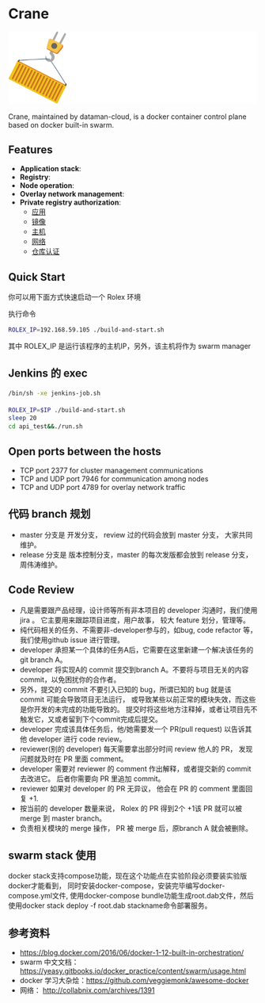 # Crane

![Crane](doc/img/crane-logo.png)

Crane, maintained by dataman-cloud, is a docker container control plane based on docker built-in swarm.

## Features

  * **Application stack**:
  * **Registry**:
  * **Node operation**:
  * **Overlay network management**:
  * **Private registry authorization**:
    * [应用](get-started/stack.md)
    * [镜像](get-started/registry.md)
    * [主机](get-started/node.md)
    * [网络](get-started/network.md)
    * [仓库认证](get-started/registry-auth.md)

## Quick Start

你可以用下面方式快速启动一个 Rolex 环境

执行命令

  ```bash
  ROLEX_IP=192.168.59.105 ./build-and-start.sh
  ```
其中 ROLEX_IP 是运行该程序的主机IP，另外，该主机将作为 swarm manager

## Jenkins 的 exec

  ```bash
  /bin/sh -xe jenkins-job.sh

  ROLEX_IP=$IP ./build-and-start.sh
  sleep 20
  cd api_test&&./run.sh
  ```

## Open ports between the hosts

- TCP port 2377 for cluster management communications
- TCP and UDP port 7946 for communication among nodes
- TCP and UDP port 4789 for overlay network traffic


## 代码 branch 规划

- master 分支是 开发分支， review 过的代码会放到 master 分支， 大家共同维护。
- release 分支是 版本控制分支，master 的每次发版都会放到 release 分支， 周伟涛维护。

## Code Review


- 凡是需要跟产品经理，设计师等所有非本项目的 developer 沟通时，我们使用 jira 。 它主要用来跟踪项目进度，用户故事， 较大 feature 划分，管理等。
- 纯代码相关的任务、不需要非-developer参与的，如bug, code refactor 等，我们使用github issue 进行管理。
- developer 承担某一个具体的任务A后，它需要在这里新建一个解决该任务的 git branch A。
- developer 将实现A的 commit 提交到branch A。不要将与项目无关的内容 commit，以免困扰你的合作者。
- 另外，提交的 commit 不要引入已知的 bug，所谓已知的 bug 就是该 commit 可能会导致项目无法运行， 或导致某些以前正常的模块失效，而这些是你开发的未完成的功能导致的。 提交时将这些地方注释掉，或者让项目先不触发它，又或者留到下个commit完成后提交。
- developer 完成该具体任务后，他/她需要发一个 PR(pull request) 以告诉其他 developer 进行 code review。
- reviewer(别的 developer) 每天需要拿出部分时间 review 他人的 PR， 发现问题就及时在 PR 里面 comment。
- developer 需要对 reviewer 的 comment 作出解释，或者提交新的 commit 去改进它。 后者你需要向 PR 里追加 commit。
- reviewer 如果对 developer 的 PR 无异议， 他会在 PR 的 comment 里面回复 +1.
- 按当前的 developer 数量来说， Rolex 的 PR 得到2个 +1该 PR 就可以被 merge 到 master branch。
- 负责相关模块的 merge 操作， PR 被 merge 后，原branch A 就会被删除。


## swarm stack 使用

docker stack支持compose功能，现在这个功能点在实验阶段必须要装实验版docker才能看到，
同时安装docker-compose，安装完毕编写docker-compose.yml文件,
使用docker-compose bundle功能生成root.dab文件，然后使用docker stack deploy -f root.dab stackname命令部署服务。

## 参考资料

* https://blog.docker.com/2016/06/docker-1-12-built-in-orchestration/
* swarm 中文文档： https://yeasy.gitbooks.io/docker_practice/content/swarm/usage.html
* docker 学习大杂烩：https://github.com/veggiemonk/awesome-docker
* 网络： http://collabnix.com/archives/1391
